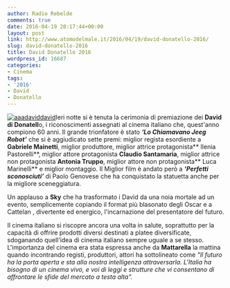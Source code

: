 ```yaml
---
author: Radio Rebelde
comments: true
date: 2016-04-19 20:17:44+00:00
layout: post
link: http://www.atomodelmale.it/2016/04/19/david-donatello-2016/
slug: david-donatello-2016
title: David Donatello 2016
wordpress_id: 16687
categories:
- Cinema
tags:
- '2016'
- David
- Donatello
---
```


[![aaadaviddavid](http://www.atomodelmale.it/wp-content/uploads/2016/04/aaadaviddavid-300x156.jpg)](http://www.atomodelmale.it/2016/04/19/david-donatello-2016/aaadaviddavid/)Ieri notte si è tenuta la cerimonia di premiazione dei **David di Donatell**o, i riconoscimenti assegnati al cinema italiano che, quest'anno compiono 60 anni.
Il grande trionfatore è stato _**‘Lo Chiamavano Jeeg Robot’**_ che si è aggiudicato sette premi: miglior regista esordiente a **Gabriele Mainetti**, miglior produttore, miglior attrice protagonista** Ilenia Pastorelli**, miglior attore protagonista **Claudio Santamaria**, miglior attrice non protagonista **Antonia Truppo**, miglior attore non protagonista** Luca Marinelli** e miglior montaggio.
Il Miglior film è andato però a _**‘Perfetti sconosciuti’**_ di Paolo Genovese che ha conquistato la statuetta anche per la migliore sceneggiatura.

Un applauso a **Sky** che ha trasformato i David da una noia mortale ad un evento, semplicemente copiando il format più blasonato degli Oscar e a Cattelan , divertente ed energico, l'incarnazione del presentatore del futuro.



Il cinema italiano si riscopre ancora una volta in salute, soprattutto per la capacità di offrire prodotti diversi destinati a platee diversificate, sdoganando quell'idea di cinema italiano sempre uguale a se stesso.
L'importanza del cinema era stata espressa anche da **Mattarella** la mattina quando incontrando registi, produttori, attori ha sottolineato come _"Il futuro ha la porta aperta e sta alla nostra intelligenza attraversarla. L'Italia ha bisogno di un cinema vivo, e voi di leggi e strutture che vi consentano di affrontare le sfide del mercato a testa alta"._
